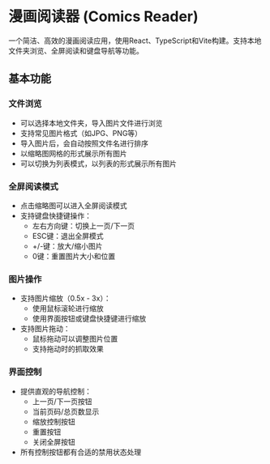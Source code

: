 # 漫画阅读器 (Comics Reader)

一个简洁、高效的漫画阅读应用，使用React、TypeScript和Vite构建。支持本地文件夹浏览、全屏阅读和键盘导航等功能。

## 基本功能

### 文件浏览
- 可以选择本地文件夹，导入图片文件进行浏览
- 支持常见图片格式（如JPG、PNG等）
- 导入图片后，会自动按照文件名进行排序
- 以缩略图网格的形式展示所有图片
- 可以切换为列表模式，以列表的形式展示所有图片

### 全屏阅读模式
- 点击缩略图可以进入全屏阅读模式
- 支持键盘快捷键操作：
  - 左右方向键：切换上一页/下一页
  - ESC键：退出全屏模式
  - +/-键：放大/缩小图片
  - 0键：重置图片大小和位置

### 图片操作
- 支持图片缩放（0.5x - 3x）：
  - 使用鼠标滚轮进行缩放
  - 使用界面按钮或键盘快捷键进行缩放
- 支持图片拖动：
  - 鼠标拖动可以调整图片位置
  - 支持拖动时的抓取效果

### 界面控制
- 提供直观的导航控制：
  - 上一页/下一页按钮
  - 当前页码/总页数显示
  - 缩放控制按钮
  - 重置按钮
  - 关闭全屏按钮
- 所有控制按钮都有合适的禁用状态处理
